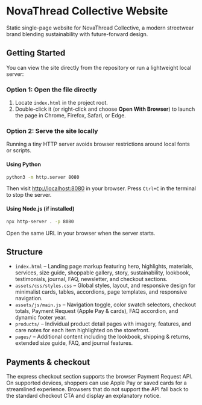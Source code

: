 # NovaThread Collective Website

Static single-page website for NovaThread Collective, a modern streetwear brand blending sustainability with future-forward design.

## Getting Started

You can view the site directly from the repository or run a lightweight local server:

### Option 1: Open the file directly
1. Locate `index.html` in the project root.
2. Double-click it (or right-click and choose **Open With Browser**) to launch the page in Chrome, Firefox, Safari, or Edge.

### Option 2: Serve the site locally
Running a tiny HTTP server avoids browser restrictions around local fonts or scripts.

#### Using Python
```bash
python3 -m http.server 8080
```
Then visit [http://localhost:8080](http://localhost:8080) in your browser. Press `Ctrl+C` in the terminal to stop the server.

#### Using Node.js (if installed)
```bash
npx http-server . -p 8080
```
Open the same URL in your browser when the server starts.

## Structure

- `index.html` – Landing page markup featuring hero, highlights, materials, services, size guide, shoppable gallery, story, sustainability, lookbook, testimonials, journal, FAQ, newsletter, and checkout sections.
- `assets/css/styles.css` – Global styles, layout, and responsive design for minimalist cards, tables, accordions, page templates, and responsive navigation.
- `assets/js/main.js` – Navigation toggle, color swatch selectors, checkout totals, Payment Request (Apple Pay & cards), FAQ accordion, and dynamic footer year.
- `products/` – Individual product detail pages with imagery, features, and care notes for each item highlighted on the storefront.
- `pages/` – Additional content including the lookbook, shipping & returns, extended size guide, FAQ, and journal features.

## Payments & checkout

The express checkout section supports the browser Payment Request API. On supported devices, shoppers can use Apple Pay or saved cards for a streamlined experience. Browsers that do not support the API fall back to the standard checkout CTA and display an explanatory notice.
